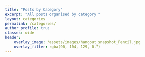 ```yaml
---
title: "Posts by Category"
excerpt: "All posts organised by category."
layout: categories
permalink: /categories/
author_profile: true
classes: wide
header:
    overlay_image: /assets/images/hangout_snapshot_Pencil.jpg
    overlay_filter: rgba(90, 104, 129, 0.7)
---
```


